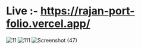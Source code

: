 # Live :- https://rajan-port-folio.vercel.app/

![11](https://github.com/RajanPandey1311/Rajan_PortFolio/assets/130823894/ac5868b5-2dc2-4462-88fd-2e2d0bb962dc)
![111](https://github.com/RajanPandey1311/Rajan_PortFolio/assets/130823894/e6181322-4ce6-4e1a-bc65-b94121a2aa4c)
![Screenshot (47)](https://github.com/RajanPandey1311/Rajan_PortFolio/assets/130823894/d6c04ee0-0975-4ca6-9fff-d27a8e5d9bf4)
